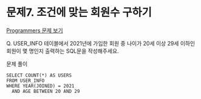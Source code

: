 # 문제7. 조건에 맞는 회원수 구하기
[Programmers 문제 보기](https://school.programmers.co.kr/learn/courses/30/lessons/131535)

Q. USER_INFO 테이블에서 2021년에 가입한 회원 중 나이가 20세 이상 29세 이하인 회원이 몇 명인지 출력하는 SQL문을 작성해주세요.

문제 풀이
```mysql
SELECT COUNT(*) AS USERS
FROM USER_INFO 
WHERE YEAR(JOINED) = 2021 
  AND AGE BETWEEN 20 AND 29
```
